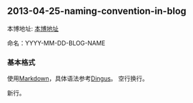 ## 2013-04-25-naming-convention-in-blog

本博地址: [本博地址]

命名：YYYY-MM-DD-BLOG-NAME

### 基本格式

使用[Markdown]，具体语法参考[Dingus]。
空行换行。

新行。

[本博地址]: #!2013-04-25-naming-convention-in-blog
[Markdown]: http://daringfireball.net/projects/markdown/
[Dingus]: http://daringfireball.net/projects/markdown/dingus
